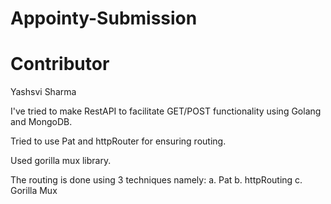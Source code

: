 # Appointy-Submission

# Contributor
  Yashsvi Sharma

I've tried to make RestAPI to facilitate GET/POST functionality using Golang and MongoDB.

Tried to use Pat and httpRouter for ensuring routing.

Used gorilla mux library.

The routing is done using 3 techniques namely:
  a. Pat
  b. httpRouting
  c. Gorilla Mux
